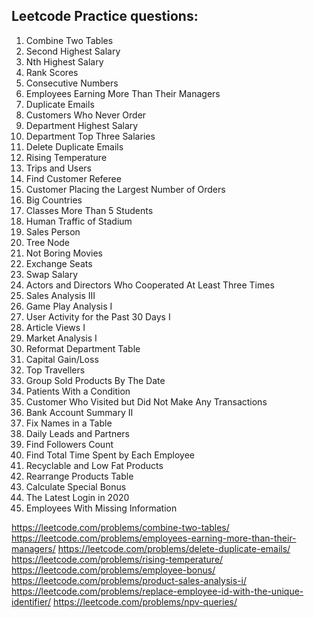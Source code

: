 ## Leetcode Practice questions:

1. Combine Two Tables
2. Second Highest Salary
3. Nth Highest Salary
4. Rank Scores
5. Consecutive Numbers
6. Employees Earning More Than Their Managers
7. Duplicate Emails
8. Customers Who Never Order
9. Department Highest Salary
10. Department Top Three Salaries
11. Delete Duplicate Emails
12. Rising Temperature
13. Trips and Users
14. Find Customer Referee
15. Customer Placing the Largest Number of Orders
16. Big Countries
17. Classes More Than 5 Students
18. Human Traffic of Stadium
19. Sales Person
20. Tree Node
21. Not Boring Movies
22. Exchange Seats
23. Swap Salary
24. Actors and Directors Who Cooperated At Least Three Times
25. Sales Analysis III
26. Game Play Analysis I
27. User Activity for the Past 30 Days I
28. Article Views I
29. Market Analysis I
30. Reformat Department Table
31. Capital Gain/Loss
32. Top Travellers
33. Group Sold Products By The Date
34. Patients With a Condition
35. Customer Who Visited but Did Not Make Any Transactions
36. Bank Account Summary II
37. Fix Names in a Table
38. Daily Leads and Partners
39. Find Followers Count
40. Find Total Time Spent by Each Employee
41. Recyclable and Low Fat Products
42. Rearrange Products Table
43. Calculate Special Bonus
44. The Latest Login in 2020
45. Employees With Missing Information


https://leetcode.com/problems/combine-two-tables/
https://leetcode.com/problems/employees-earning-more-than-their-managers/
https://leetcode.com/problems/delete-duplicate-emails/
https://leetcode.com/problems/rising-temperature/
https://leetcode.com/problems/employee-bonus/
https://leetcode.com/problems/product-sales-analysis-i/
https://leetcode.com/problems/replace-employee-id-with-the-unique-identifier/
https://leetcode.com/problems/npv-queries/